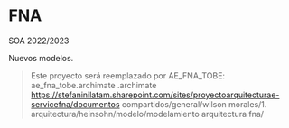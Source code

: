 # FNA
SOA 2022/2023

Nuevos modelos.

>Este proyecto será reemplazado por AE_FNA_TOBE: ae_fna_tobe.archimate	.archimate	
https://stefaninilatam.sharepoint.com/sites/proyectoarquitecturae-servicefna/documentos compartidos/general/wilson morales/1. arquitectura/heinsohn/modelo/modelamiento arquitectura fna/


